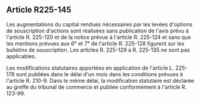 Article R225-145
----
Les augmentations du capital rendues nécessaires par les levées d'options de
souscription d'actions sont réalisées sans publication de l'avis prévu à
l'article R. 225-120 et de la notice prévue à l'article R. 225-124 et sans que
les mentions prévues aux 6° et 7° de l'article R. 225-128 figurent sur les
bulletins de souscription. Les articles R. 225-129 à R. 225-135 ne sont pas
applicables.

Les modifications statutaires apportées en application de l'article L. 225-178
sont publiées dans le délai d'un mois dans les conditions prévues à l'article R.
210-9. Dans le même délai, la modification statutaire est déclarée au greffe du
tribunal de commerce et publiée conformément à l'article R. 123-99.
